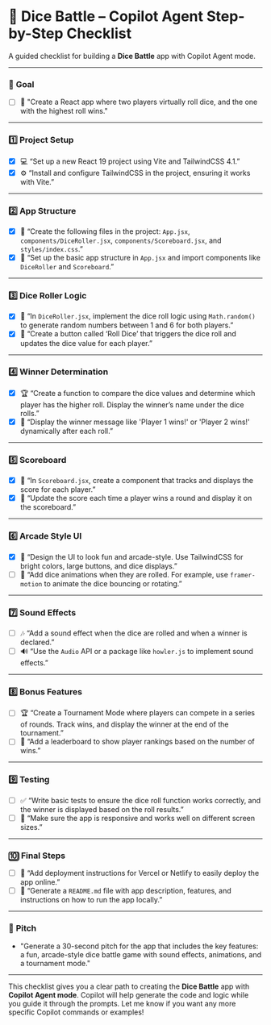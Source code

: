 # 🤖 **Dice Battle** – Copilot Agent Step-by-Step Checklist

A guided checklist for building a **Dice Battle** app with Copilot Agent mode.

---

### 🎯 **Goal**
- [ ] 🎯 "Create a React app where two players virtually roll dice, and the one with the highest roll wins."

---

### 1️⃣ **Project Setup**

- [x] 💻 “Set up a new React 19 project using Vite and TailwindCSS 4.1.”
- [x] ⚙️ “Install and configure TailwindCSS in the project, ensuring it works with Vite.”

---

### 2️⃣ **App Structure**

- [x] 📂 “Create the following files in the project: `App.jsx`, `components/DiceRoller.jsx`, `components/Scoreboard.jsx`, and `styles/index.css`.”
- [x] 🧩 “Set up the basic app structure in `App.jsx` and import components like `DiceRoller` and `Scoreboard`.”

---

### 3️⃣ **Dice Roller Logic**

- [x] 🎲 “In `DiceRoller.jsx`, implement the dice roll logic using `Math.random()` to generate random numbers between 1 and 6 for both players.”
- [x] 🔁 “Create a button called ‘Roll Dice’ that triggers the dice roll and updates the dice value for each player.”

---

### 4️⃣ **Winner Determination**

- [x] 🏆 “Create a function to compare the dice values and determine which player has the higher roll. Display the winner’s name under the dice rolls.”
- [x] 💬 “Display the winner message like 'Player 1 wins!' or 'Player 2 wins!' dynamically after each roll.”

---

### 5️⃣ **Scoreboard**

- [x] 📝 “In `Scoreboard.jsx`, create a component that tracks and displays the score for each player.”
- [x] 🔢 “Update the score each time a player wins a round and display it on the scoreboard.”

---

### 6️⃣ **Arcade Style UI**

- [x] 🎨 “Design the UI to look fun and arcade-style. Use TailwindCSS for bright colors, large buttons, and dice displays.”
- [ ] 🎲 “Add dice animations when they are rolled. For example, use `framer-motion` to animate the dice bouncing or rotating.”

---

### 7️⃣ **Sound Effects**

- [ ] 🎶 “Add a sound effect when the dice are rolled and when a winner is declared.”
- [ ] 🔊 “Use the `Audio` API or a package like `howler.js` to implement sound effects.”

---

### 8️⃣ **Bonus Features**

- [ ] 🏆 “Create a Tournament Mode where players can compete in a series of rounds. Track wins, and display the winner at the end of the tournament.”
- [ ] 🏅 “Add a leaderboard to show player rankings based on the number of wins.”

---

### 9️⃣ **Testing**

- [ ] ✅ “Write basic tests to ensure the dice roll function works correctly, and the winner is displayed based on the roll results.”
- [ ] 📱 “Make sure the app is responsive and works well on different screen sizes.”

---

### 🔟 **Final Steps**

- [ ] 🚀 “Add deployment instructions for Vercel or Netlify to easily deploy the app online.”
- [ ] 📄 “Generate a `README.md` file with app description, features, and instructions on how to run the app locally.”

---

### 🎤 **Pitch**

- "Generate a 30-second pitch for the app that includes the key features: a fun, arcade-style dice battle game with sound effects, animations, and a tournament mode."

---

This checklist gives you a clear path to creating the **Dice Battle** app with **Copilot Agent mode**. Copilot will help generate the code and logic while you guide it through the prompts. Let me know if you want any more specific Copilot commands or examples!
